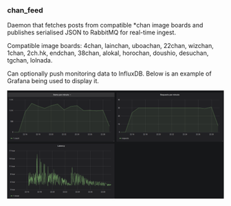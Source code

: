 ### chan_feed

Daemon that fetches posts from compatible *chan
image boards and publishes serialised JSON to RabbitMQ
 for real-time ingest.
 
Compatible image boards: 4chan, lainchan, uboachan,
22chan, wizchan, 1chan, 2ch.hk, endchan, 38chan, alokal,
horochan, doushio, desuchan, tgchan, lolnada.

Can optionally push monitoring data to InfluxDB. Below is an
example of Grafana being used to display it.

![monitoring.png](monitoring.png)
